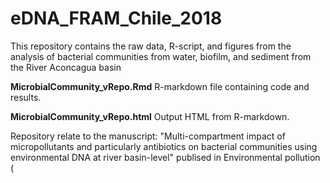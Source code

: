 # eDNA_FRAM_Chile_2018
This repository contains the raw data, R-script, and figures from the analysis of bacterial communities from water, biofilm, and sediment from the River Aconcagua basin

**MicrobialCommunity_vRepo.Rmd**
R-markdown file containing code and results.

**MicrobialCommunity_vRepo.html**
Output HTML from R-markdown.

Repository relate to the manuscript: "Multi-compartment impact of micropollutants and particularly antibiotics on bacterial communities using environmental DNA at river basin-level" publised in Environmental pollution (
